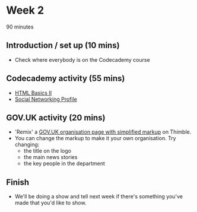 # Week 2

90 minutes

## Introduction / set up (10 mins)

- Check where everybody is on the Codecademy course

## Codecademy activity (55 mins)

- [HTML Basics II](http://www.codecademy.com/courses/web-beginner-en-y2Yjd)
- [Social Networking Profile](http://www.codecademy.com/courses/web-beginner-en-9x6JW)

## GOV.UK activity (20 mins)

- 'Remix' a [GOV.UK organisation page with simplified markup](https://jordanh.makes.org/thimble/LTg5NTc0NTc5Mg==/govuk-organisation-page)
  on Thimble.
- You can change the markup to make it your own organisation. Try changing:
  - the title on the logo
  - the main news stories
  - the key people in the department

## Finish

- We'll be doing a show and tell next week if there's something you've made that
  you'd like to show.
